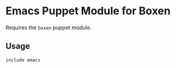 # Emacs Puppet Module for Boxen

Requires the `boxen` puppet module.

## Usage

```puppet
include emacs
```
